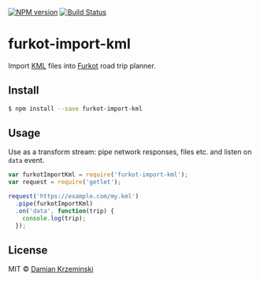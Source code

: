 [![NPM version][npm-image]][npm-url]
[![Build Status][build-image]][build-url]

# furkot-import-kml

Import [KML] files into [Furkot] road trip planner.

## Install

```sh
$ npm install --save furkot-import-kml
```

## Usage

Use as a transform stream: pipe network responses, files etc. and listen on `data` event.

```js
var furkotImportKml = require('furkot-import-kml');
var request = require('getlet');

request('https://example.com/my.kml')
  .pipe(furkotImportKml)
  .on('data', function(trip) {
    console.log(trip);
  });
```

## License

MIT © [Damian Krzeminski](https://code42day.com)

[Furkot]: https://furkot.com
[KML]: https://developers.google.com/kml

[npm-image]: https://img.shields.io/npm/v/furkot-import-kml.svg
[npm-url]: https://npmjs.org/package/furkot-import-kml

[build-url]: https://github.com/furkot/import-kml/actions/workflows/check.yaml
[build-image]: https://img.shields.io/github/workflow/status/furkot/import-kml/check
